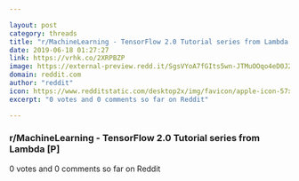 ```yaml
---

layout: post
category: threads
title: "r/MachineLearning - TensorFlow 2.0 Tutorial series from Lambda [P]"
date: 2019-06-18 01:27:27
link: https://vrhk.co/2XRPBZP
image: https://external-preview.redd.it/SgsVYoA7fGIts5wn-JTMuOOqo4eD0J2Q-taMGQLHYxc.jpg?auto=webp&s=8f268a81f6fefadc4e9a82d1a21ac81de71f61cf
domain: reddit.com
author: "reddit"
icon: https://www.redditstatic.com/desktop2x/img/favicon/apple-icon-57x57.png
excerpt: "0 votes and 0 comments so far on Reddit"

---
```


### r/MachineLearning - TensorFlow 2.0 Tutorial series from Lambda [P]

0 votes and 0 comments so far on Reddit